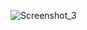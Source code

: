 ![Screenshot_3](https://user-images.githubusercontent.com/75361048/163748117-35d62f5d-7895-4006-836b-6807edefbd22.png)
